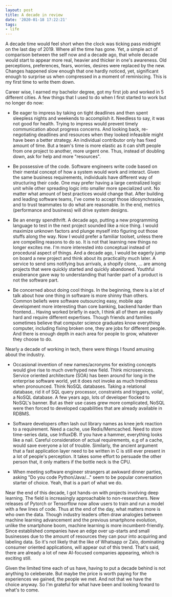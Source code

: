 ```yaml
---
layout: post
title: A decade in review
date: '2020-01-18 17:22:21'
tags:
- life
---
```


A decade time would feel short when the clock was ticking pass midnight on the last day of 2019. Where all the time has gone. Yet, a simple act of comparison between the self now and a decade ago, that whole decade would start to appear more real, heavier and thicker in one's awareness. Old perceptions, preferences, fears, worries, desires were replaced by the new. Changes happened slow enough that one hardly noticed, yet, significant enough to surprise us when compressed in a moment of reminiscing. This is my first time to write them down.

Career wise, I earned my bachelor degree, got my first job and worked in 5 different cities. A few things that I used to do when I first started to work but no longer do now:

- Be eager to impress by taking on tight deadlines and then spent sleepless nights and weekends to accomplish it. Needless to say, it was not good for health. Trying to impress would prevent timely communication about progress concerns. And looking back, re-negotiating deadlines and resources when they looked infeasible might have been a better strategy. An individual contributor only has fixed amount of time. But a team's time is more elastic as it can shift people from one project to another, more urgent one. Thus, instead of doubling down, ask for help and more "resources". 

- Be possessive of the code. Software engineers write code based on their mental concept of how a system would work and interact. Given the same business requirements, individuals have different way of structuring their code. One may prefer having a large centralized logic unit while other spreading logic into smaller more specialized unit. No matter what amount of best practices would change that. After building and leading software teams, I've come to accept those idiosynchrasies, and to trust teammates to do what are reasonable. In the end, metrics (performance and business) will drive system designs. 

- Be an energy spendthrift. A decade ago, putting a new programming language to test in the next project sounded like a nice thing. I would maximize unknown factors and plunge myself into figuring out those stuffs along the way. Now I would prefer a familiar toolset, unless there are compelling reasons to do so. It is not that learning new things no longer excites me. I'm more interested into conceptual instead of procedural aspect of things. And a decade ago, I would be eagerly jump on board a new project and think about its practicality much later. A service to send sms notifying bus arrivals, a shopify clone, ... are among projects that were quickly started and quickly abandoned. Youthful exuberance gave way to understanding that harder part of a product is not the software part. 

- Be concerned about doing cool things. In the beginning, there is a lot of talk about how one thing in software is more shinny than others. Common beliefs were software outsourcing easy, mobile app development more interesting than core banking, backend harder than frontend... Having worked briefly in each, I think all of them are equally hard and require different expertises. Though friends and families sometimes believe that computer science graduates know everything computer, including fixing broken one, they are jobs for different people. And there is enough depth in each area for people to grow, whatever they choose to do.  

Nearly a decade of working in tech, there were things I found amusing about the industry. 

- Occasional invention of new names/acronyms for existing concepts would give rise to much overhyped new field. Think microservices. Service oriented architecture (SOA) has been around for long in the enterprise software world, yet it does not invoke as much trendiness when pronounced. Think NoSQL databases. Taking a relational database, rid it of SQL query processor, constraints and triggers, voila!, a NoSQL database. A few years ago, lots of developer flocked to NoSQL's banner. But as their use cases grew more complicated, NoSQL were then forced to developed capabilities that are already available in RDBMS.  

- Software developers often lash out library names as knee jerk reaction to a requirement. Need a cache, use Redis/Memcached. Need to store time-series data, use InfluxDB. If you have a hammer, everything looks like a nail. Careful consideration of actual requirements, e.g of a cache, would save everyone a lot of trouble. Similarly, the ancient argument that a fast application layer need to be written in C is still ever present in a lot of people's perception. It takes some effort to persuade the other person that, it only matters if the bottle neck is the CPU. 

- When meeting software engineer strangers at awkward dinner parties, asking "Do you code Python/Java/..." seem to be popular conversation starter of choice. Yeah, that is a part of what we do. 

Near the end of this decade, I got hands-on with projects involving deep learning. The field is increasingly approachable to non-researchers. New releases of Pytorch or Tensorflow now allow users to train and run a model with a few lines of code. Thus at the end of the day, what matters more is who own the data. Though industry leaders often draw analogies between machine learning advancement and the previous smartphone evolution, unlike the smartphone boom, machine learning is more incumbent-friendly. Since established companies have an edge over up-starts and small businesses due to the amount of resources they can pour into acquiring and labeling data. So it's not likely that the like of Whatsapp or Zalo, dominating consumer oriented applications, will appear out of this trend. That's said, there are already a lot of new AI-focused companies appearing, which is exciting still.

Given the limited time each of us have, having to put a decade behind is not anything to celeberate. But maybe the price is worth paying for the experiences we gained, the people we met. And not that we have the choice anyway. So I'm grateful for what have been and looking foward to what's to come. 
